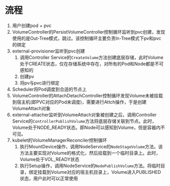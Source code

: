 # 流程
1. 用户创建pod + pvc
2. VolumeController的PersistVolumeController控制循环监听到pvc创建，发现使用的是Out-Tree模式，跳过。该控制循环主要负责In-Tree模式下pv和pvc的绑定
3. external-provisioner监听到pvc创建
   1. 调用Controller Service的`CreateVolume`方法创建底层存储，此时Volume处于CREATE状态，仅在存储系统中存在，对所有的Pod和Node都是不可感知的
   2. 创建pv
   3. 将pv与pvc进行绑定
4. Scheduler将Pod调度到合适的节点上
5. VolumeController的AttachDetachController控制循环发现Volume未被挂载到宿主机(即PVC对应的Pod未调度)，需要进行Attch操作，于是创建VolumeAttach对象
6. external-attacher监听到VolumeAttach对象被创建之后，调用Controller Service的`ControllerPublishVolume`方法将底层存储关联到节点。此时，Volume处于NODE_READY状态。即Node可以感知到Volume，但是容器内不可见。
7. kubelet的VolumeManagerReconciler控制循环
   1. 执行MountDevice操作，调用NodeService的`NodeStageVolume`方法。该方法主要实现对Volume的格式化，然后挂载到一个临时目录上。此时，Volume处于VOL_READY状态
   2. 执行Setup操作，调用NodeService的`NodePublishVolume`方法。将临时目录，绑定挂载到Volume对应的宿主机目录上，Volume进入PUBLISHED状态，用户此时可以正常使用
